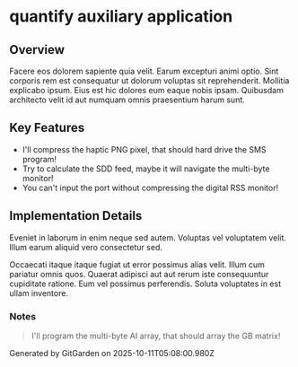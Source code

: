 # quantify auxiliary application

## Overview
Facere eos dolorem sapiente quia velit. Earum excepturi animi optio. Sint corporis rem est consequatur ut dolorum voluptas sit reprehenderit. Mollitia explicabo ipsum. Eius est hic dolores eum eaque nobis ipsam. Quibusdam architecto velit id aut numquam omnis praesentium harum sunt.

## Key Features
- I'll compress the haptic PNG pixel, that should hard drive the SMS program!
- Try to calculate the SDD feed, maybe it will navigate the multi-byte monitor!
- You can't input the port without compressing the digital RSS monitor!

## Implementation Details
Eveniet in laborum in enim neque sed autem. Voluptas vel voluptatem velit. Illum earum aliquid vero consectetur sed.
 Occaecati itaque itaque fugiat ut error possimus alias velit. Illum cum pariatur omnis quos. Quaerat adipisci aut aut rerum iste consequuntur cupiditate ratione. Eum vel possimus perferendis. Soluta voluptates in est ullam inventore.

### Notes
> I'll program the multi-byte AI array, that should array the GB matrix!

Generated by GitGarden on 2025-10-11T05:08:00.980Z